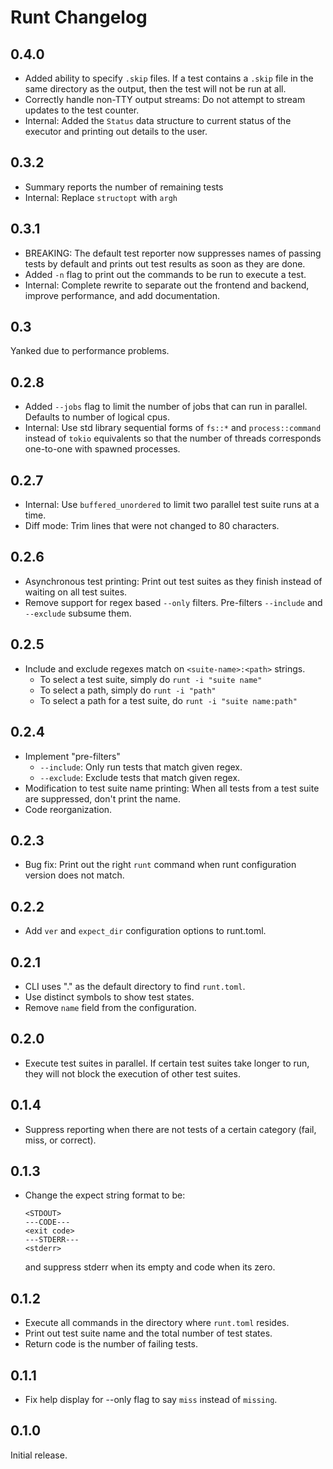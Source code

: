 Runt Changelog
==============

0.4.0
-----

- Added ability to specify `.skip` files. If a test contains a `.skip` file in the same directory as the output, then the test will not be run at all.
- Correctly handle non-TTY output streams: Do not attempt to stream updates to the test counter.
- Internal: Added the `Status` data structure to current status of the executor and printing out details to the user.


0.3.2
-----
- Summary reports the number of remaining tests
- Internal: Replace `structopt` with `argh`

0.3.1
-----
- BREAKING: The default test reporter now suppresses names of passing tests
  by default and prints out test results as soon as they are done.
- Added `-n` flag to print out the commands to be run to execute a test.
- Internal: Complete rewrite to separate out the frontend and backend, improve
  performance, and add documentation.

0.3
---
Yanked due to performance problems.

0.2.8
-----
- Added `--jobs` flag to limit the number of jobs that can run in parallel. Defaults
to number of logical cpus.
- Internal: Use std library sequential forms of `fs::*` and `process::command`
instead of `tokio` equivalents so that the number of threads corresponds one-to-one
with spawned processes.

0.2.7
-----
- Internal: Use `buffered_unordered` to limit two parallel test suite runs at
  a time.
- Diff mode: Trim lines that were not changed to 80 characters.

0.2.6
-----
- Asynchronous test printing: Print out test suites as they finish instead
  of waiting on all test suites.
- Remove support for regex based `--only` filters. Pre-filters `--include`
  and `--exclude` subsume them.

0.2.5
-----

- Include and exclude regexes match on `<suite-name>:<path>` strings.
  - To select a test suite, simply do `runt -i "suite name"`
  - To select a path, simply do `runt -i "path"`
  - To select a path for a test suite, do `runt -i "suite name:path"`

0.2.4
-----
- Implement "pre-filters"
  - `--include`: Only run tests that match given regex.
  - `--exclude`: Exclude tests that match given regex.
- Modification to test suite name printing: When all tests from a test suite
  are suppressed, don't print the name.
- Code reorganization.

0.2.3
-----
- Bug fix: Print out the right `runt` command when runt configuration version does not match.

0.2.2
-----
- Add `ver` and `expect_dir` configuration options to runt.toml.

0.2.1
-----
- CLI uses "." as the default directory to find `runt.toml`.
- Use distinct symbols to show test states.
- Remove `name` field from the configuration.

0.2.0
-----
- Execute test suites in parallel. If certain test suites take longer to run,
  they will not block the execution of other test suites.

0.1.4
-----
- Suppress reporting when there are not tests of a certain category (fail,
  miss, or correct).

0.1.3
-----

- Change the expect string format to be:
  ```
  <STDOUT>
  ---CODE---
  <exit code>
  ---STDERR---
  <stderr>
  ```
  and suppress stderr when its empty and code when its zero.

0.1.2
-----
- Execute all commands in the directory where `runt.toml` resides.
- Print out test suite name and the total number of test states.
- Return code is the number of failing tests.

0.1.1
-----
- Fix help display for --only flag to say `miss` instead of `missing`.

0.1.0
-----
Initial release.
